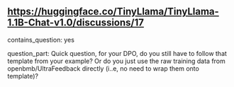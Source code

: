 ## https://huggingface.co/TinyLlama/TinyLlama-1.1B-Chat-v1.0/discussions/17

contains_question: yes

question_part: Quick question, for your DPO, do you still have to follow that template from your example? Or do you just use the raw training data from  openbmb/UltraFeedback directly (i..e, no need to wrap them onto template)?